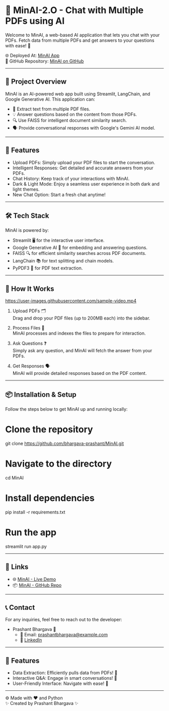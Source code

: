 # 🤖 MinAI-2.O - Chat with Multiple PDFs using AI

Welcome to MinAI, a web-based AI application that lets you chat with your PDFs. Fetch data from multiple PDFs and get answers to your questions with ease! 🎉



🌐 Deployed At: [MinAI App](https://minai-2-0.onrender.com)  
📂 GitHub Repository: [MinAI on GitHub](https://github.com/bhargava-prashant/MinAI-2.0)

---

## 📝 Project Overview

MinAI is an AI-powered web app built using Streamlit, LangChain, and Google Generative AI. This application can:

- 📄 Extract text from multiple PDF files.
- 💡 Answer questions based on the content from those PDFs.
- 🔍 Use FAISS for intelligent document similarity search.
- 🗣 Provide conversational responses with Google's Gemini AI model.

---

## 🚀 Features

- Upload PDFs: Simply upload your PDF files to start the conversation.
- Intelligent Responses: Get detailed and accurate answers from your PDFs.
- Chat History: Keep track of your interactions with MinAI.
- Dark & Light Mode: Enjoy a seamless user experience in both dark and light themes.
- New Chat Option: Start a fresh chat anytime!

---

## 🛠 Tech Stack

MinAI is powered by:

- Streamlit 🖥 for the interactive user interface.
- Google Generative AI 🤖 for embedding and answering questions.
- FAISS 🔍 for efficient similarity searches across PDF documents.
- LangChain 📚 for text splitting and chain models.
- PyPDF3 📄 for PDF text extraction.

---

## 🎥 How It Works

https://user-images.githubusercontent.com/sample-video.mp4

1. Upload PDFs 🗂  
   Drag and drop your PDF files (up to 200MB each) into the sidebar.

2. Process Files 🔄  
   MinAI processes and indexes the files to prepare for interaction.

3. Ask Questions ❓  
   Simply ask any question, and MinAI will fetch the answer from your PDFs.

4. Get Responses 🗣  
   MinAI will provide detailed responses based on the PDF content.

---

## 📦 Installation & Setup

Follow the steps below to get MinAI up and running locally:

# Clone the repository
git clone https://github.com/bhargava-prashant/MinAI.git

# Navigate to the directory
cd MinAI

# Install dependencies
pip install -r requirements.txt

# Run the app
streamlit run app.py


---

## 🔗 Links

- 🌐 [MinAI - Live Demo](https://minai-2-0.onrender.com) 
- 📦 [MinAI - GitHub Repo](https://github.com/bhargava-prashant/MinAI-2.0)

---

## 📞 Contact

For any inquiries, feel free to reach out to the developer:

- Prashant Bhargava 🌟
  - 💌 Email: [prashantbhargava@example.com](prashantbhargava365@gmail.com)
  - 💼 [LinkedIn](https://www.linkedin.com/in/prashant2003) 

---

## 🤖 Features

- Data Extraction: Efficiently pulls data from PDFs! 📄
- Interactive Q&A: Engage in smart conversations! 💬
- User-Friendly Interface: Navigate with ease! 🌈

---

⚙️ Made with ❤️ and Python  
✨ Created by Prashant Bhargava ✨
